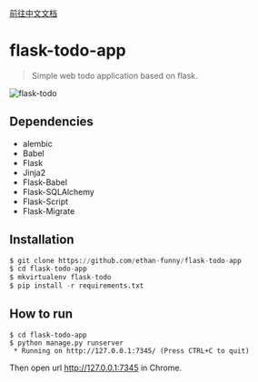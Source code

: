[前往中文文档](README_zh.md)

# flask-todo-app

> Simple web todo application based on flask.

![flask-todo](http://i.imgur.com/aXIeP9K.png)

## Dependencies

- alembic
- Babel
- Flask
- Jinja2
- Flask-Babel
- Flask-SQLAlchemy
- Flask-Script
- Flask-Migrate

## Installation

```python
$ git clone https://github.com/ethan-funny/flask-todo-app
$ cd flask-todo-app
$ mkvirtualenv flask-todo
$ pip install -r requirements.txt
```

## How to run

```
$ cd flask-todo-app
$ python manage.py runserver
 * Running on http://127.0.0.1:7345/ (Press CTRL+C to quit)
```

Then open url http://127.0.0.1:7345 in Chrome.



